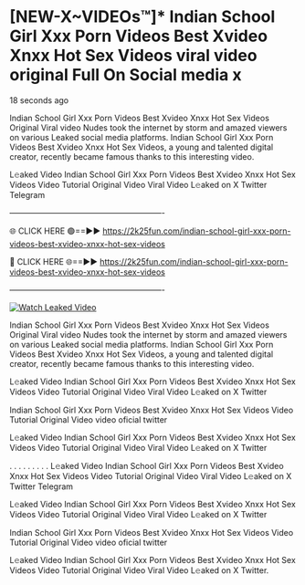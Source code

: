 # [NEW-X~VIDEOs™]* Indian School Girl Xxx Porn Videos Best Xvideo Xnxx Hot Sex Videos viral video original Full On Social media x

18 seconds ago

Indian School Girl Xxx Porn Videos Best Xvideo Xnxx Hot Sex Videos Original Viral video Nudes took the internet by storm and amazed viewers on various Leaked social media platforms. Indian School Girl Xxx Porn Videos Best Xvideo Xnxx Hot Sex Videos, a young and talented digital creator, recently became famous thanks to this interesting video.

L𝚎aked Video Indian School Girl Xxx Porn Videos Best Xvideo Xnxx Hot Sex Videos Video Tutorial Original Video Viral Video L𝚎aked on X Twitter Telegram

———————————————————-

🌐 CLICK HERE 🟢==►► https://2k25fun.com/indian-school-girl-xxx-porn-videos-best-xvideo-xnxx-hot-sex-videos

🔴 CLICK HERE 🌐==►► https://2k25fun.com/indian-school-girl-xxx-porn-videos-best-xvideo-xnxx-hot-sex-videos

———————————————————-

[![Watch Leaked Video](https://miro.medium.com/v2/resize:fit:828/format:webp/1*cilzJN44JGOrTw9NJCrNHA.gif "Watch Leaked Video")](https://2k25fun.com/indian-school-girl-xxx-porn-videos-best-xvideo-xnxx-hot-sex-videos)

Indian School Girl Xxx Porn Videos Best Xvideo Xnxx Hot Sex Videos Original Viral video Nudes took the internet by storm and amazed viewers on various Leaked social media platforms. Indian School Girl Xxx Porn Videos Best Xvideo Xnxx Hot Sex Videos, a young and talented digital creator, recently became famous thanks to this interesting video.

L𝚎aked Video Indian School Girl Xxx Porn Videos Best Xvideo Xnxx Hot Sex Videos Video Tutorial Original Video Viral Video L𝚎aked on X Twitter

Indian School Girl Xxx Porn Videos Best Xvideo Xnxx Hot Sex Videos Video Tutorial Original Video video oficial twitter

L𝚎aked Video Indian School Girl Xxx Porn Videos Best Xvideo Xnxx Hot Sex Videos Video Tutorial Original Video Viral Video L𝚎aked on X Twitter

. . . . . . . . . L𝚎aked Video Indian School Girl Xxx Porn Videos Best Xvideo Xnxx Hot Sex Videos Video Tutorial Original Video Viral Video L𝚎aked on X Twitter Telegram

L𝚎aked Video Indian School Girl Xxx Porn Videos Best Xvideo Xnxx Hot Sex Videos Video Tutorial Original Video Viral Video L𝚎aked on X Twitter

Indian School Girl Xxx Porn Videos Best Xvideo Xnxx Hot Sex Videos Video Tutorial Original Video video oficial twitter

L𝚎aked Video Indian School Girl Xxx Porn Videos Best Xvideo Xnxx Hot Sex Videos Video Tutorial Original Video Viral Video L𝚎aked on X Twitter.